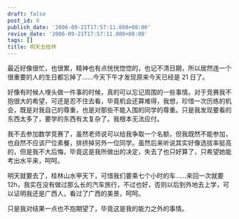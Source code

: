 ```yaml
---
draft: false
post_id: 0
publish_date: '2006-09-21T17:57:11.000+08:00'
revise_date: '2006-09-21T17:57:11.000+08:00'
tags: []
title: 明天去桂林
---
```


最近好像很忙，也很累，精神也有点恍恍惚惚的，也记不清日期，所以居然连一个很重要的人的生日都忘掉了……今天下午才发现原来今天已经是 21 日了。

好像有时候人埋头做一件事的时候，真的可以忘记周围的一些事情。对于竞赛我不抱很大的希望，可还是忍不住去看，毕竟机会还算难得，我想，珍惜一次历练的机会，既是对我自己的尊重，也是对那些不能入围的同学的尊重。只是我发现要看的东西太多了，要学的东西有太复杂了。我根本无法应付。

我不去参加数学竞赛了，虽然老师说可以给我争取一个名额，但我既然不能参加，也自然不应该尸位素餐，排挤掉另外一位同学。虽然后来听说其实好像选拔率挺高的，但是我不大后悔，毕竟这是我所做出的决定，失去了也只好算了，只希望她能考出水平来，呵呵。

明天就要去了，桂林山水甲天下，可惜我们要乘七个小时的车……来回一次就要 12h，我实在没有做过那么长的汽车旅行，不过也好，否则以后到外地去上学，可以证明我还是广西人，看过了广西的美景，呵呵。

只是我对结果一点也不抱期望了，毕竟这是我的能力之外的事情。
